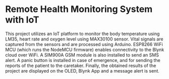 # Remote Health Monitoring System with IoT

This project utilizes an IoT platform to monitor the body temperature using LM35, heart rate and oxygen level using MAX30100 sensor. Vital signals are captured from the sensors and are processed using Arduino. 
ESP8266 WiFi MCU (which runs the NodeMCU firmware) enables connectivity to the Blynk cloud over WiFi.
A SIM900A GSM module is also installed to send an SMS alert. A panic button is installed in case of emergence, and for sending the reports of the patient to the caretaker. Finally, the obtained results of the project are displayed on the OLED, Blynk App and a message alert is sent.
